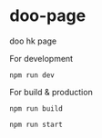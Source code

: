 # doo-page
doo hk page

For development

`npm run dev`


For build & production

`npm run build`

`npm run start`

